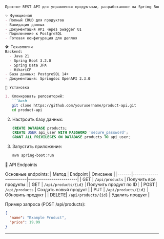 ```markdown

Простое REST API для управления продуктами, разработанное на Spring Boot с использованием PostgreSQL.

✨ Функционал
- Полный CRUD для продуктов
- Валидация данных
- Документация API через Swagger UI
- Подключение к PostgreSQL
- Готовая конфигурация для деплоя

🛠️ Технологии
Backend: 
  - Java 21
  - Spring Boot 3.2.0
  - Spring Data JPA
  - HikariCP
- База данных: PostgreSQL 14+
- Документация: Springdoc OpenAPI 2.3.0

🚀 Установка

1. Клонировать репозиторий:
   ```bash
   git clone https://github.com/yourusername/product-api.git
   cd product-api
   ```

2. Настроить базу данных:
   ```sql
   CREATE DATABASE products;
   CREATE USER api_user WITH PASSWORD 'secure_password';
   GRANT ALL PRIVILEGES ON DATABASE products TO api_user;
   ```
3. Запустить приложение:
   ```bash
   mvn spring-boot:run
   ```

🔌 API Endpoints

Основные endpoints:
| Метод | Endpoint               | Описание                |
|-------|------------------------|-------------------------|
| GET   | `/api/products`        | Получить все продукты   |
| GET   | `/api/products/{id}`   | Получить продукт по ID  |
| POST  | `/api/products`        | Создать новый продукт   |
| PUT   | `/api/products/{id}`   | Обновить продукт        |
| DELETE| `/api/products/{id}`   | Удалить продукт         |

Пример запроса (POST /api/products):
```json
{
  "name": "Example Product",
  "price": 19.99
}
```
---
